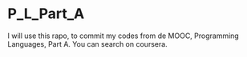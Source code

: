 # P_L_Part_A
I will use this rapo, to commit my codes from de MOOC, Programming Languages, Part A. You can search on coursera.
